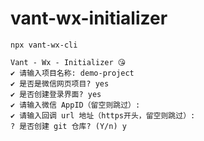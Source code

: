 # vant-wx-initializer

```shell
npx vant-wx-cli
```

```shell
Vant - Wx - Initializer 😘
✔ 请输入项目名称: demo-project
✔ 是否是微信网页项目? yes
✔ 是否创建登录界面? yes
✔ 请输入微信 AppID（留空则跳过）: 
✔ 请输入回调 url 地址（https开头，留空则跳过）: 
? 是否创建 git 仓库? (Y/n) y

```

